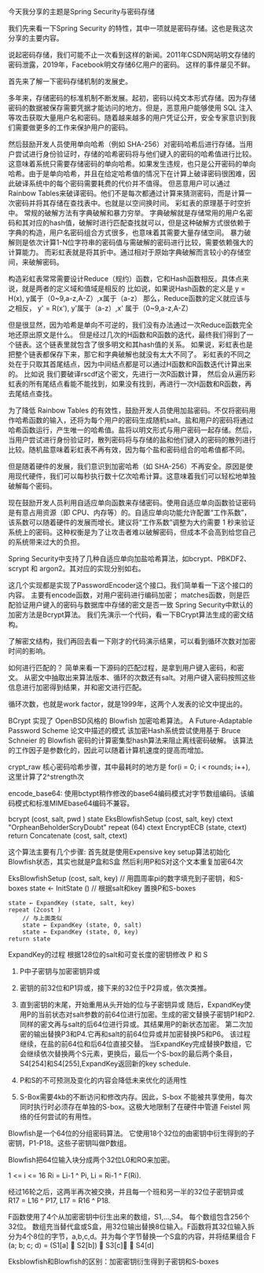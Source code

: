 
今天我分享的主题是Spring Security与密码存储

我们先来看一下Spring Security 的特性，其中一项就是密码存储。这也是我这次分享的主要内容。

说起密码存储，我们可能不止一次看到这样的新闻。2011年CSDN网站明文存储的密码泄露，2019年，Facebook明文存储6亿用户的密码。
这样的事件屡见不鲜。

首先来了解一下密码存储机制的发展史。

多年来，存储密码的标准机制不断发展。起初，密码以纯文本形式存储。因为存储密码的数据被保存需要凭据才能访问的地方。但是，恶意用户能够使用 SQL 注入等攻击获取大量用户名和密码。随着越来越多的用户凭证公开，安全专家意识到我们需要做更多的工作来保护用户的密码。

然后鼓励开发人员使用单向哈希（例如 SHA-256）对密码哈希后进行存储。当用户尝试进行身份验证时，存储的哈希密码将与他们键入的密码的哈希值进行比较。这意味着系统只需要存储密码的单向哈希。如果发生违规，也只是公开密码的单向哈希。由于是单向哈希，并且在给定哈希值的情况下在计算上破译密码很困难，因此破译系统中的每个密码需要耗费的代价并不值得。
但恶意用户可以通过Rainbow Tables来破译密码。他们不是每次都通过计算来猜测密码，而是计算一次密码并将其存储在查找表中。也就是以空间换时间。
彩虹表的原理基于时空折中。
常规的破解方法有字典破解和暴力穷举。
字典破解就是存储常用的用户名密码和其对应的hash值，破解时进行匹配查找就可以，但是这种破解方式很依赖于字典的构造，用户名密码组合方式很多，也意味着其需要大量存储空间。
暴力破解则是依次计算1-N位字符串的密码值与需破解的密码进行比较，需要依赖强大的计算能力。
而彩虹表就是将其折中。通过相对于原始字典破解而言较小的存储空间，来破解密码。

构造彩虹表常常需要设计Reduce（规约）函数，它和Hash函数相反。具体点来说，就是两者的定义域和值域是相反的
比如说，如果说Hash函数的定义是 y = H(x), y属于（0~9,a-z,A-Z）,x属于（a-z）
那么，Reduce函数的定义就应该与之相反， y' = R(x'), y'属于（a-z）,x' 属于（0~9,a-z,A-Z）

但是很显然，因为哈希是单向不可逆的，我们没有办法通过一次Reduce函数完全地还原出原文是什么。
但是经过几次的H函数和R函数的迭代，最终我们得到了一个链表。这个链表里就包含了很多明文和其hash值的关系。
如果说，彩虹表也是把整个链表都保存下来，那它和字典破解也就没有太大不同了。
彩虹表的不同之处在于只取其首尾结点，因为中间结点都是可以通过H函数和R函数迭代计算出来的。
比如说 我们要破译rscdf这个密文，先进行一次R函数计算，
然后会从遍历彩虹表的所有尾结点看能不能找到，如果没有找到，再进行一次H函数和R函数，再去尾结点查找。


为了降低 Rainbow Tables 的有效性，鼓励开发人员使用加盐密码。不仅将密码用作哈希函数的输入，还将为每个用户的密码生成随机salt。盐和用户的密码将通过哈希函数运行，产生唯一的哈希值。盐将以明文形式与用户密码一起存储。然后，当用户尝试进行身份验证时，散列密码将与存储的盐和他们键入的密码的散列进行比较。随机盐意味着彩虹表不再有效，因为每个盐和密码组合的哈希值都不同。

但是随着硬件的发展，我们意识到加密哈希（如 SHA-256）不再安全。原因是使用现代硬件，我们可以每秒执行数十亿次哈希计算。这意味着我们可以轻松地单独破解每个密码。

现在鼓励开发人员利用自适应单向函数来存储密码。使用自适应单向函数验证密码是有意占用资源（即 CPU、内存等）的。自适应单向功能允许配置“工作系数”，该系数可以随着硬件的发展而增长。建议将“工作系数”调整为大约需要 1 秒来验证系统上的密码。这种权衡是为了让攻击者难以破解密码，但成本不会高到给您自己的系统带来过大的负担。 

Spring Security中支持了几种自适应单向加盐哈希算法，如bcrypt、PBKDF2、scrypt 和 argon2。其对应的实现分别如右。

这几个实现都是实现了PasswordEncoder这个接口。我们简单看一下这个接口的内容。
主要有encode函数，对用户密码进行编码加密；
matches函数，则是匹配验证用户键入的密码与数据库中存储的密文是否一致
Spring Security中默认的加密方法是Bcrypt算法。
我们先演示一个代码，看一下BCrypt算法生成的密文结构。

了解密文结构，我们再回去看一下刚才的代码演示结果，可以看到循环次数对加密时间的影响。

如何进行匹配的？
简单来看一下源码的匹配过程，是拿到用户键入密码，和密文。
从密文中抽取出来算法版本、循环的次数还有salt。对用户键入密码按照这些信息进行加密得到结果，并和密文进行匹配。


循环次数，也就是work factor，就是1999年，这两个人发表的论文中提出的。

BCrypt 实现了 OpenBSD风格的 Blowfish 加密哈希算法。 A Future-Adaptable Password Scheme 论文中描述的模式
该加密Hash系统尝试使用基于 Bruce Schneier 的 Blowfish 密码的计算密集型hash算法来阻止离线密码破解。 
该算法的工作因子是参数化的，因此可以随着计算机速度的提高而增加。

crypt_raw 核心密码哈希步骤，其中最耗时的地方是 for(i = 0; i < rounds; i++),这里计算了2^strength次

encode_base64: 使用bctypt稍作修改的base64编码模式对字节数组编码。该编码模式和标准MIMEbase64编码不兼容。


bcrypt (cost, salt, pwd )
    state EksBlowfishSetup (cost, salt, key)
    ctext "OrpheanBeholderScryDoubt"
    repeat (64)
        ctext EncryptECB (state, ctext)
    return Concatenate (cost, salt, ctext)

这个算法主要有几个步骤:
首先就是使用Expensive key setup算法初始化Blowfish状态，其实也就是P盒和S盒
然后利用P和S对这个文本重复加密64次


EksBlowfishSetup (cost, salt, key)
    // 用圆周率pi的数字填充到子密钥，和S-boxes
	state ← InitState ()
    // 根据salt和key 置换P和S-boxes
   
	state ← ExpandKey (state, salt, key)
	repeat (2cost )
        // 与上面类似
		state ← ExpandKey (state, 0, salt)
		state ← ExpandKey (state, 0, key)
	return state
ExpandKey的过程
根据128位的salt和可变长度的密钥修改 P 和 S
1. P中子密钥与加密密钥异或
2. 密钥的前32位和P1异或，接下来的32位于P2异或，依次类推。
3. 直到密钥的末尾，开始重用从头开始的位与子密钥异或
随后，ExpandKey使用P的当前状态对salt参数的前64位进行加密。生成的密文替换子密钥P1和P2.同样的密文再与salt的后64位进行异或。其结果用P的新状态加密。
第二次加密的输出替换P3和P4.它再和salt的前64位异或并加密替换P5和P6。
该过程继续，在盐的前64位和后64位直接交替。
当ExpandKey完成替换P数组，它会继续依次替换两个S元素，更换后，最后一个S-box的最后两个条目，S4[254]和S4[255],ExpandKey返回新的key schedule.

1. P和S的不可预测及变化的内容会降低未来优化的适用性
2. S-Box需要4kb的不断访问和修改内存。因此，S-box 不能被共享使用，每次同时执行时必须存在单独的S-box。这极大地限制了在硬件中管道 Feistel 网络的任何尝试的有用性。


Blowfish是一个64位的分组密码算法。
它使用18个32位的由密钥中衍生得到的子密钥，P1-P18。这些子密钥叫做P数组。

Blowfish把64位输入块分成两个32位L0和RO来加密。

1 <= i <= 16
Ri = Li-1 ^ Pi,
Li = Ri-1 ^ F(Ri).

经过16轮之后，这两半再次被交换，并且每一个班和另一半的32位子密钥异或
R17 = L16 ^ P17,
L17 = R16 ^ P18.

F函数使用了4个从加密密钥中衍生出来的数组，S1,...,S4。
每个数组包含256个32位。
数组充当替代盒或S盒，用32位输出替换8位输入。F函数将其32位输入拆分为4个8位的字节，a,b,c,d。并为每个字节替换一个S盒的内容，并将结果组合
F (a; b; c; d) = (S1[a]  S2[b])  S3[c]  S4[d]

Eksblowfish和Blowfish的区别：加密密钥衍生得到子密钥和S-boxes








